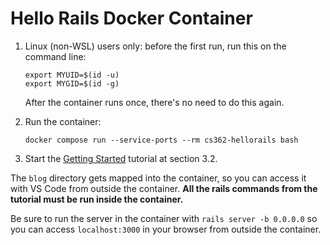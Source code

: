 # Hello Rails Docker Container

1. Linux (non-WSL) users only: before the first run, run this on the
   command line:

   ```
   export MYUID=$(id -u)
   export MYGID=$(id -g)
   ```

   After the container runs once, there's no need to do this again.

2. Run the container:

   ```
   docker compose run --service-ports --rm cs362-hellorails bash
   ```

3. Start the [Getting
   Started](https://guides.rubyonrails.org/getting_started.html)
   tutorial at section 3.2.

The `blog` directory gets mapped into the container, so you can access
it with VS Code from outside the container. **All the rails commands
from the tutorial must be run inside the container.**

Be sure to run the server in the container with `rails server -b
0.0.0.0` so you can access `localhost:3000` in your browser from outside
the container.

